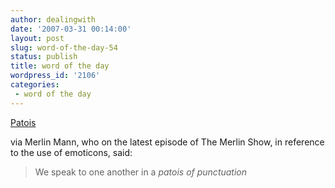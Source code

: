 ```yaml
---
author: dealingwith
date: '2007-03-31 00:14:00'
layout: post
slug: word-of-the-day-54
status: publish
title: word of the day
wordpress_id: '2106'
categories:
 - word of the day
---
```


[Patois][1]

via Merlin Mann, who on the latest episode of The Merlin Show, in reference to
the use of emoticons, said:

> We speak to one another in a _patois of punctuation_

   [1]: http://www.reference.com/browse/wiki/Patois


